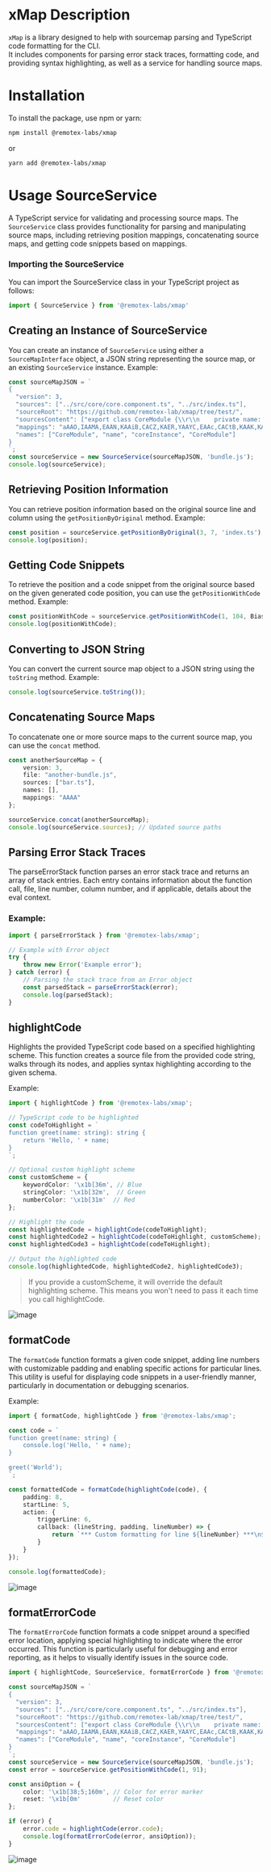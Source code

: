 # xMap Description
`xMap` is a library designed to help with sourcemap parsing and TypeScript code formatting for the CLI.\
It includes components for parsing error stack traces, formatting code, and providing syntax highlighting, as well as a service for handling source maps.

# Installation
To install the package, use npm or yarn:
```bash
npm install @remotex-labs/xmap
```
or
```bash
yarn add @remotex-labs/xmap
```
# Usage SourceService
A TypeScript service for validating and processing source maps.
The `SourceService` class provides functionality for parsing and manipulating source maps, including retrieving position mappings, 
concatenating source maps, and getting code snippets based on mappings.

### Importing the SourceService
You can import the SourceService class in your TypeScript project as follows:
```typescript
import { SourceService } from '@remotex-labs/xmap'
```

## Creating an Instance of SourceService
You can create an instance of `SourceService` using either a `SourceMapInterface` object, 
a JSON string representing the source map, or an existing `SourceService` instance.
Example:
```typescript
const sourceMapJSON = `
{
  "version": 3,
  "sources": ["../src/core/core.component.ts", "../src/index.ts"],
  "sourceRoot": "https://github.com/remotex-lab/xmap/tree/test/",
  "sourcesContent": ["export class CoreModule {\\r\\n    private name: string;\\r\\n\\r\\n    constructor(name: string) {\\r\\n        this.name = name;\\r\\n    }\\r\\n\\r\\n    public greet(): string {\\r\\n        return \`Hello from \${ this.name }!\`;\\r\\n    }\\r\\n}", "import { CoreModule } from '@core/core.component';\\r\\n\\r\\nconst coreInstance = new CoreModule('Core Module');\\r\\n\\r\\nconsole.log(coreInstance.greet());"],
  "mappings": "aAAO,IAAMA,EAAN,KAAiB,CACZ,KAER,YAAYC,EAAc,CACtB,KAAK,KAAOA,CAChB,CAEO,OAAgB,CACnB,MAAO,cAAc,KAAK,IAAI,GAClC,CACJ,ECRA,IAAMC,EAAe,IAAIC,EAAW,aAAa,EAEjD,QAAQ,IAAID,EAAa,MAAM,CAAC",
  "names": ["CoreModule", "name", "coreInstance", "CoreModule"]
}
`;
const sourceService = new SourceService(sourceMapJSON, 'bundle.js');
console.log(sourceService);
```

## Retrieving Position Information
You can retrieve position information based on the original source line and column using the `getPositionByOriginal` method.
Example:
```typescript
const position = sourceService.getPositionByOriginal(3, 7, 'index.ts');
console.log(position);
```
## Getting Code Snippets
To retrieve the position and a code snippet from the original source based on the given generated code position, 
you can use the `getPositionWithCode` method.
Example:
```typescript
const positionWithCode = sourceService.getPositionWithCode(1, 104, Bias.UPPER_BOUND, { linesBefore: 2, linesAfter: 2 });
console.log(positionWithCode);
```

## Converting to JSON String
You can convert the current source map object to a JSON string using the `toString` method.
Example:
```typescript
console.log(sourceService.toString());
```

## Concatenating Source Maps
To concatenate one or more source maps to the current source map, you can use the `concat` method.
```typescript
const anotherSourceMap = {
    version: 3,
    file: "another-bundle.js",
    sources: ["bar.ts"],
    names: [],
    mappings: "AAAA"
};

sourceService.concat(anotherSourceMap);
console.log(sourceService.sources); // Updated source paths
```

## Parsing Error Stack Traces
The parseErrorStack function parses an error stack trace and returns an array of stack entries. 
Each entry contains information about the function call, file, line number, column number, 
and if applicable, details about the eval context.

### Example:
```typescript
import { parseErrorStack } from '@remotex-labs/xmap';

// Example with Error object
try {
    throw new Error('Example error');
} catch (error) {
    // Parsing the stack trace from an Error object
    const parsedStack = parseErrorStack(error);
    console.log(parsedStack);
}
```

## highlightCode
Highlights the provided TypeScript code based on a specified highlighting scheme. 
This function creates a source file from the provided code string, walks through its nodes, 
and applies syntax highlighting according to the given schema.

Example:
```typescript
import { highlightCode } from '@remotex-labs/xmap';

// TypeScript code to be highlighted
const codeToHighlight = `
function greet(name: string): string {
    return 'Hello, ' + name;
}
`;

// Optional custom highlight scheme
const customScheme = {
    keywordColor: '\x1b[36m', // Blue
    stringColor: '\x1b[32m',  // Green
    numberColor: '\x1b[31m'  // Red
};

// Highlight the code
const highlightedCode = highlightCode(codeToHighlight);
const highlightedCode2 = highlightCode(codeToHighlight, customScheme);
const highlightedCode3 = highlightCode(codeToHighlight);

// Output the highlighted code
console.log(highlightedCode, highlightedCode2, highlightedCode3);
```
> If you provide a customScheme, it will override the default highlighting scheme. This means you won't need to pass it each time you call highlightCode.

![image](docs/images/code.png)
## formatCode
The `formatCode` function formats a given code snippet, adding line numbers with customizable padding and enabling specific actions for particular lines. 
This utility is useful for displaying code snippets in a user-friendly manner, particularly in documentation or debugging scenarios.

Example:
```typescript
import { formatCode, highlightCode } from '@remotex-labs/xmap';

const code = `
function greet(name: string) {
    console.log('Hello, ' + name);
}

greet('World');
`;

const formattedCode = formatCode(highlightCode(code), {
    padding: 8,
    startLine: 5,
    action: {
        triggerLine: 6,
        callback: (lineString, padding, lineNumber) => {
            return `*** Custom formatting for line ${lineNumber} ***\n${lineString}`;
        }
    }
});

console.log(formattedCode);
```
![image](docs/images/formatCode.png)

## formatErrorCode
The `formatErrorCode` function formats a code snippet around a specified error location, 
applying special highlighting to indicate where the error occurred. This function is particularly useful for debugging and error reporting, 
as it helps to visually identify issues in the source code.

```typescript
import { highlightCode, SourceService, formatErrorCode } from '@remotex-labs/xmap';

const sourceMapJSON = `
{
  "version": 3,
  "sources": ["../src/core/core.component.ts", "../src/index.ts"],
  "sourceRoot": "https://github.com/remotex-lab/xmap/tree/test/",
  "sourcesContent": ["export class CoreModule {\\r\\n    private name: string;\\r\\n\\r\\n    constructor(name: string) {\\r\\n        this.name = name;\\r\\n    }\\r\\n\\r\\n    public greet(): string {\\r\\n        return \`Hello from \${ this.name }!\`;\\r\\n    }\\r\\n}", "import { CoreModule } from '@core/core.component';\\r\\n\\r\\nconst coreInstance = new CoreModule('Core Module');\\r\\n\\r\\nconsole.log(coreInstance.greet());"],
  "mappings": "aAAO,IAAMA,EAAN,KAAiB,CACZ,KAER,YAAYC,EAAc,CACtB,KAAK,KAAOA,CAChB,CAEO,OAAgB,CACnB,MAAO,cAAc,KAAK,IAAI,GAClC,CACJ,ECRA,IAAMC,EAAe,IAAIC,EAAW,aAAa,EAEjD,QAAQ,IAAID,EAAa,MAAM,CAAC",
  "names": ["CoreModule", "name", "coreInstance", "CoreModule"]
}
`;
const sourceService = new SourceService(sourceMapJSON, 'bundle.js');
const error = sourceService.getPositionWithCode(1, 91);

const ansiOption = {
    color: '\x1b[38;5;160m', // Color for error marker
    reset: '\x1b[0m'         // Reset color
};

if (error) {
    error.code = highlightCode(error.code);
    console.log(formatErrorCode(error, ansiOption));
}
```
![image](docs/images/formatErrorCode.png)
